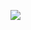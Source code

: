 ![](https://polymart-attachments.s3.amazonaws.com/492d1674-c3fc-4d25-a417-263c3c33c87e/default/attachment.png)

